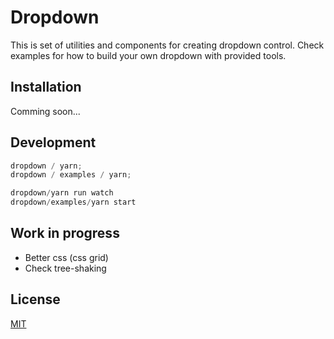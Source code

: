 # Dropdown

This is set of utilities and components for creating dropdown control. Check examples for how to build your own dropdown with provided tools.

## Installation

Comming soon...

## Development

```js
dropdown / yarn;
dropdown / examples / yarn;
```

```js
dropdown/yarn run watch
dropdown/examples/yarn start
```

## Work in progress

- Better css (css grid)
- Check tree-shaking

## License

[MIT](https://choosealicense.com/licenses/mit/)
